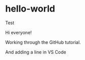 # hello-world
Test

Hi everyone!

Working through the GitHub tutorial.

And adding a line in VS Code
